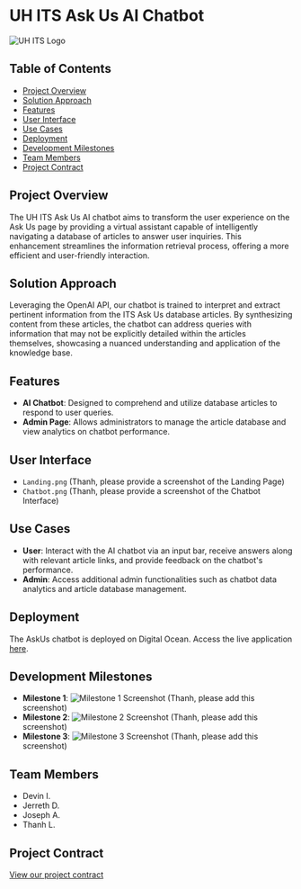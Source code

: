 # UH ITS Ask Us AI Chatbot

![UH ITS Logo](path-to-your-logo.png)

## Table of Contents
- [Project Overview](#project-overview)
- [Solution Approach](#solution-approach)
- [Features](#features)
- [User Interface](#user-interface)
- [Use Cases](#use-cases)
- [Deployment](#deployment)
- [Development Milestones](#development-milestones)
- [Team Members](#team-members)
- [Project Contract](#project-contract)

## Project Overview
The UH ITS Ask Us AI chatbot aims to transform the user experience on the Ask Us page by providing a virtual assistant capable of intelligently navigating a database of articles to answer user inquiries. This enhancement streamlines the information retrieval process, offering a more efficient and user-friendly interaction.

## Solution Approach
Leveraging the OpenAI API, our chatbot is trained to interpret and extract pertinent information from the ITS Ask Us database articles. By synthesizing content from these articles, the chatbot can address queries with information that may not be explicitly detailed within the articles themselves, showcasing a nuanced understanding and application of the knowledge base.

## Features
- **AI Chatbot**: Designed to comprehend and utilize database articles to respond to user queries.
- **Admin Page**: Allows administrators to manage the article database and view analytics on chatbot performance.

## User Interface
- `Landing.png` (Thanh, please provide a screenshot of the Landing Page)
- `Chatbot.png` (Thanh, please provide a screenshot of the Chatbot Interface)

## Use Cases
- **User**: Interact with the AI chatbot via an input bar, receive answers along with relevant article links, and provide feedback on the chatbot's performance.
- **Admin**: Access additional admin functionalities such as chatbot data analytics and article database management.

## Deployment
The AskUs chatbot is deployed on Digital Ocean. Access the live application [here](#).

## Development Milestones
- **Milestone 1**: ![Milestone 1 Screenshot](path-to-milestone-1.png) (Thanh, please add this screenshot)
- **Milestone 2**: ![Milestone 2 Screenshot](path-to-milestone-2.png) (Thanh, please add this screenshot)
- **Milestone 3**: ![Milestone 3 Screenshot](path-to-milestone-3.png) (Thanh, please add this screenshot)

## Team Members
- Devin I.
- Jerreth D.
- Joseph A.
- Thanh L.

## Project Contract
[View our project contract](https://docs.google.com/document/d/1Tsaz6w-svai7B1M3a89E4jiB4L6JRUC6Z5HFz9JLC4Q/edit?usp=sharing)
